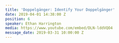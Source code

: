 ```yaml
---
title: 'Doppelgänger: Identify Your Doppelgänger'
date: 2019-04-01 14:38:00 Z
position: 6
speaker: Ethan Harrington
media: https://www.youtube.com/embed/DLN-lddVQO4
message_date: 2019-03-31 10:00:00 Z
---
```



